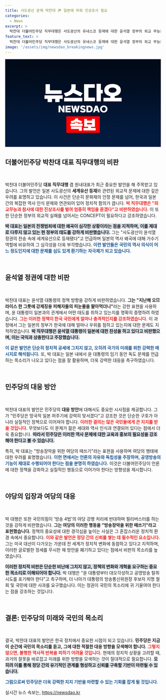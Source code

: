 ```yaml
---
title: 사도광산 문제 박찬대 尹 일본에 퍼줘 진상조사 필요
categories:
  - News
excerpt: >
  박찬대 더불어민주당 직무대행은 사도광산의 유네스코 등재에 대한 윤석열 정부의 외교 무능을 강력히 비판하며 일본에 대한 반발 의지를 밝혔다. 이어 방송 장악 시도를 중단하고 국민에 대한 사과를 촉구했다.
feature_text: >
  박찬대 더불어민주당 직무대행은 사도광산의 유네스코 등재에 대한 윤석열 정부의 외교 무능을 강력히 비판하며 일본에 대한 반발 의지를 밝혔다. 이어 방송 장악 시도를 중단하고 국민에 대한 사과를 촉구했다.
image: '/assets/img/newsdao_breakingnews.jpg'
---
```


<p><img src="/assets/img/newsdao_breakingnews.jpg" alt="ontimetimes 속보" /></p>

<h2 data-ke-size="size26">더불어민주당 박찬대 대표 직무대행의 비판</h2>

<p data-ke-size="size16">&nbsp;</p>

<p>박찬대 더불어민주당 <b>대표 직무대행</b> 겸 원내대표가 최근 중요한 발언을 해 주목받고 있습니다. 그의 발언은 일본 사도광산의 <b>세계유산 등재</b>와 관련된 외교적 문제에 대한 깊은 우려를 표명하고 있습니다. 이 사건은 단순히 문화재의 인정 문제를 넘어, 한국과 일본 간의 복잡한 역사 인식 문제와 연관되어 있어 정치적 함의가 큽니다. <b><span style="color: #ee2323;">박 직무대행은 "외교무능과 참사에 대한 진상조사를 벌여 엄중히 책임을 묻겠다"고 비판하였습니다.</span></b> 이 또한 단순한 정부의 외교적 실패를 넘어서는 CONCEPT이 필요하다고 강조하였습니다.</p>

<p><b><span style="background-color: #21538527;">박 대표는 일본의 전쟁범죄에 대한 왜곡이 심각한 상황이라는 점을 지적하며, 이를 제대로 다루지 않고 있는 현 정부의 태도를 강하게 비판했습니다.</span></b> 그는 "사도광산이 윤석열 정권의 찬송 속에 세계유산으로 등재됐다"고 언급하며 일본의 역사 왜곡에 대해 거수기 역할에 비유하여 그 심각성을 더욱 부각했습니다. <b><span style="color: #1a5490;">이런 발언들은 국민의 역사 의식이 어느 정도인지에 대한 문제를 심도 있게 환기하는 자극제가 되고 있습니다.</span></b></p>

<p data-ke-size="size16">&nbsp;</p>

<h2 data-ke-size="size26">윤석열 정권에 대한 비판</h2>

<p data-ke-size="size16">&nbsp;</p>

<p>박찬대 대표는 윤석열 대통령의 정책 방향을 강하게 비판하였습니다. <b>그는 "지난해 오므라이스 한 그릇에 강제징용 피해자들의 피눈물을 팔아먹더니"</b>라는 강한 표현을 사용하며, 윤 대통령이 일본과의 관계에서 어떤 태도를 취하고 있는지를 명확히 증명하려 하였습니다. <b><span style="color: #ee2323;">그는 이러한 정책이 한국 국민에게 얼마나 충격적인지를 강조하였습니다.</span></b> 이 과정에서 그는 일본의 정부가 한국에 대해 얼마나 우위를 점하고 있는지에 대한 문제도 지적하였습니다. <b><span style="background-color: #21538527;">박 직무대행은 윤석열 대통령이 일본에 대한 찬성을 하고 있다고 비판했으며, 이는 국익과 상충한다고 주장했습니다.</span></b></p>

<p><b><span style="color: #1a5490;">이 같은 발언은 단순히 정치적 공세에 그치지 않고, 오히려 국가의 미래를 위한 강력한 메시지로 해석됩니다.</span></b> 또, 박 대표는 일본 내에서 윤 대통령의 임기 동안 독도 문제를 언급하는 목소리가 나오고 있다는 점을 잘 활용하며, 더욱 강력한 대응을 촉구하였습니다.</p>

<p data-ke-size="size16">&nbsp;</p>

<h2 data-ke-size="size26">민주당의 대응 방안</h2>

<p data-ke-size="size16">&nbsp;</p>

<p>박찬대 대표의 발언은 민주당의 <b>대응 방안</b>에 대해서도 중요한 시사점을 제공합니다. 그가 "민주당은 망국적 일본 퍼주기에 강력히 맞서겠다"고 강조한 것은 단순한 구호가 아니라 실질적인 정책으로 이어져야 합니다. <b><span style="color: #ee2323;">이러한 결의는 많은 국민들에게 큰 지지를 받을 것입니다.</span></b> 무엇보다도 이 문제가 젊은 세대와 역사 인식과 연결되어 있다는 점에서 더욱 중요합니다. <b><span style="background-color: #21538527;">따라서 민주당은 이러한 역사 문제에 대한 교육과 홍보의 필요성을 강조해야 한다고 볼 수 있습니다.</span></b></p>

<p>특히, 박 대표는 "방송장악을 위한 여당의 떼쓰기"라는 표현을 사용하며 여당의 행태에 대한 우려를 표명했습니다. <b><span style="color: #1a5490;">이런 면에서는 언론의 자유와 독립성을 주장하며, 공영방송의 기능이 제대로 수행되어야 한다는 점을 분명히 하였습니다.</span></b> 이것은 더불어민주당이 언론에 대한 정책을 강화하고 실질적인 행동으로 이어가야 한다는 방향성을 제시합니다.</p>

<p data-ke-size="size16">&nbsp;</p>

<h2 data-ke-size="size26">야당의 입장과 여당의 대응</h2>

<p data-ke-size="size16">&nbsp;</p>

<p>박 대행은 또한 국민의힘이 '방송 4법'의 야당 강행 처리에 반대하며 필리버스터를 하는 것을 강하게 비판했습니다. <b>그는 여당의 이러한 행동을 "방송장악을 위한 떼쓰기"라고 표현했습니다.</b> 정책의 중요성에 대한 경각심을 높이는 사실은 그 혼잡스러운 정치적 환경 속에서 중요합니다. <b><span style="color: #ee2323;">이와 같은 발언은 정당 간의 신뢰를 쌓는 데 필수적인 요소입니다.</span></b> 그는 미국 대선이 다가오는 가운데 전 세계가 정치적 변화에 동참하고 있다고 지적하며, 이러한 글로벌한 정세를 무시한 채 방안을 폐기하고 있다는 점에서 비판의 목소리를 높였습니다.</p>

<p><b><span style="background-color: #21538527;">이러한 정치적 비판은 단순한 비난에 그치지 않고, 정책의 변화와 개혁을 요구하는 중요한 목소리로 이해되어야 합니다.</span></b> 박 대행은 "윤 대통령부터 대오각성하고 공영방송 탈취 시도를 포기해야 한다"고 촉구하며, 더 나아가 대통령의 방송통신위원장 후보자 지명 철회 및 국민에 대한 사과를 요구했습니다. 이는 정권이 국민의 목소리에 귀 기울여야 한다는 점을 강조하는 것입니다.</p>

<p data-ke-size="size16">&nbsp;</p>

<h2 data-ke-size="size26">결론: 민주당의 미래와 국민의 목소리</h2>

<p data-ke-size="size16">&nbsp;</p>

<p>결국, 박찬대 대표의 발언은 한국 정치에서 중요한 시점이 되고 있습니다. <b>민주당은 지금 이 순간에 국민의 목소리를 듣고, 그에 대한 적절한 대응 방향을 모색해야 합니다.</b> <b><span style="color: #ee2323;">그렇지 않으면, 불행한 역사적 반복을 피하기 어려울 것입니다.</span></b> 현재의 정치적 상황을 고려할 때, 과거의 잘못을 바로잡고 미래를 위한 방향을 모색하는 것이 절대적으로 필요합니다. <b><span style="background-color: #21538527;">오히려 이를 통해 정당 간의 유기적인 관계를 형성하고 신뢰를 구축할 기반이 마련될 수 있습니다.</span></b> </p>

<p><b><span style="color: #1a5490;">그럼으로써 민주당은 더욱 강력한 지지 기반을 마련할 수 있는 기회를 잡게 될 것입니다.</span></b> </p>
실시간 뉴스 속보는, <a href="https://newsdao.kr" rel="dofollow">https://newsdao.kr</a>


